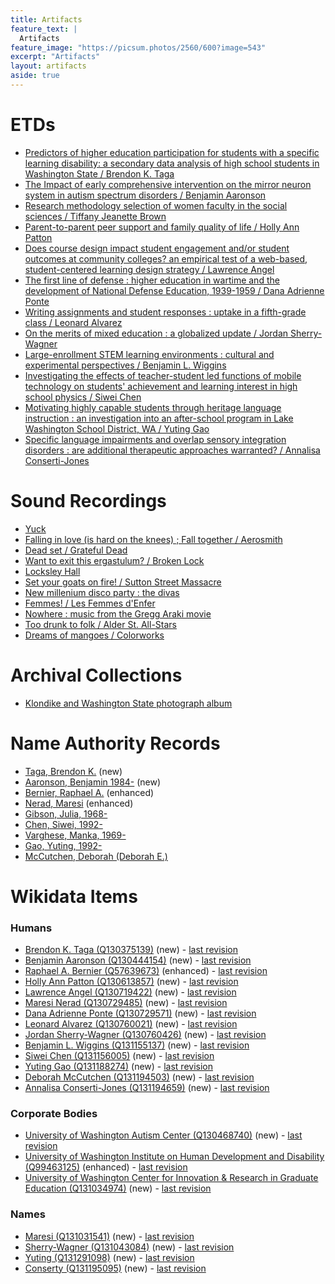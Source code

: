 ```yaml
---
title: Artifacts
feature_text: |
  Artifacts
feature_image: "https://picsum.photos/2560/600?image=543"
excerpt: "Artifacts"
layout: artifacts
aside: true
---
```


# ETDs
- [Predictors of higher education participation for students with a specific learning disability: a secondary data analysis of high school students in Washington State / Brendon K. Taga](https://github.com/cspayne/fall2024dfw/blob/main/_artifacts/ETDs/981519192.pdf)
- [The Impact of early comprehensive intervention on the mirror neuron system in autism spectrum disorders / Benjamin Aaronson](https://github.com/cspayne/fall2024dfw/blob/main/_artifacts/ETDs/981515721.pdf)
- [Research methodology selection of women faculty in the social sciences / Tiffany Jeanette Brown](https://github.com/cspayne/fall2024dfw/blob/main/_artifacts/ETDs/946445850.pdf)
- [Parent-to-parent peer support and family quality of life / Holly Ann Patton](https://github.com/cspayne/fall2024dfw/blob/main/_artifacts/ETDs/981511212.pdf)
- [Does course design impact student engagement and/or student outcomes at community colleges? an empirical test of a web-based, student-centered learning design strategy / Lawrence Angel](https://github.com/cspayne/fall2024dfw/blob/main/_artifacts/ETDs/946445886.pdf)
- [The first line of defense : higher education in wartime and the development of National Defense Education, 1939-1959 / Dana Adrienne Ponte](https://github.com/cspayne/fall2024dfw/blob/main/_artifacts/ETDs/990303268.pdf)
- [Writing assignments and student responses : uptake in a fifth-grade class / Leonard Alvarez](https://github.com/cspayne/fall2024dfw/blob/main/_artifacts/ETDs/990303239.pdf)
- [On the merits of mixed education : a globalized update / Jordan Sherry-Wagner](https://github.com/cspayne/fall2024dfw/blob/main/_artifacts/ETDs/956877605.pdf)
- [Large-enrollment STEM learning environments : cultural and experimental perspectives / Benjamin L. Wiggins](https://github.com/cspayne/fall2024dfw/blob/main/_artifacts/ETDs/946445887.pdf)
- [Investigating the effects of teacher-student led functions of mobile technology on students' achievement and learning interest in high school physics / Siwei Chen](https://github.com/cspayne/fall2024dfw/blob/main/_artifacts/ETDs/990302432.pdf)
- [Motivating highly capable students through heritage language instruction : an investigation into an after-school program in Lake Washington School District, WA / Yuting Gao](https://github.com/cspayne/fall2024dfw/blob/main/_artifacts/ETDs/990794077.pdf)
- [Specific language impairments and overlap sensory integration disorders : are additional therapeutic approaches warranted? / Annalisa Conserti-Jones](https://github.com/cspayne/fall2024dfw/blob/main/_artifacts/ETDs/990794189.pdf)

# Sound Recordings
- [Yuck](https://github.com/cspayne/fall2024dfw/blob/main/_artifacts/sound_recordings/696112082_enhanced.pdf)
- [Falling in love (is hard on the knees) ; Fall together / Aerosmith](https://github.com/cspayne/fall2024dfw/blob/main/_artifacts/sound_recordings/741626939_enhanced.pdf)
- [Dead set / Grateful Dead](https://github.com/cspayne/fall2024dfw/blob/main/_artifacts/sound_recordings/18407893_enhanced.pdf)
- [Want to exit this ergastulum? / Broken Lock](https://github.com/cspayne/fall2024dfw/blob/main/_artifacts/sound_recordings/1473348865_new.pdf)
- [Locksley Hall](https://github.com/cspayne/fall2024dfw/blob/main/_artifacts/sound_recordings/1473349202_new.pdf)
- [Set your goats on fire! / Sutton Street Massacre](https://github.com/cspayne/fall2024dfw/blob/main/_artifacts/sound_recordings/1473349525_new.pdf)
- [New millenium disco party : the divas](https://github.com/cspayne/fall2024dfw/blob/main/_artifacts/sound_recordings/43570946_enhanced.pdf)
- [Femmes! / Les Femmes d'Enfer](https://github.com/cspayne/fall2024dfw/blob/main/_artifacts/sound_recordings/1295639061_new.pdf)
- [Nowhere : music from the Gregg Araki movie](https://github.com/cspayne/fall2024dfw/blob/main/_artifacts/sound_recordings/36654330_enhanced.pdf)
- [Too drunk to folk / Alder St. All-Stars](https://github.com/cspayne/fall2024dfw/blob/main/_artifacts/sound_recordings/1475643227_new.pdf)
- [Dreams of mangoes / Colorworks](https://github.com/cspayne/fall2024dfw/blob/main/_artifacts/sound_recordings/1475643529_new.pdf)

# Archival Collections
- [Klondike and Washington State photograph album](https://github.com/cspayne/fall2024dfw/blob/main/_artifacts/archival_collections/1286916419.pdf)

# Name Authority Records

- [Taga, Brendon K.](https://github.com/cspayne/fall2024dfw/blob/main/_artifacts/NAFs/no2024107202_new.pdf) (new)
- [Aaronson, Benjamin 1984-](https://github.com/cspayne/fall2024dfw/blob/main/_artifacts/NAFs/no2024110391_new.pdf) (new)
- [Bernier, Raphael A.](https://github.com/cspayne/fall2024dfw/blob/main/_artifacts/NAFs/no2005038308_enhanced.pdf) (enhanced)
- [Nerad, Maresi](https://github.com/cspayne/fall2024dfw/blob/main/_artifacts/NAFs/n83212720_enhanced.pdf) 
(enhanced)
- [Gibson, Julia, 1968-](https://github.com/cspayne/fall2024dfw/blob/main/_artifacts/NAFs/no2024135230_new.pdf)
- [Chen, Siwei, 1992-](no2024135877_new.pdf)
- [Varghese, Manka, 1969-](n_2004025734_enhanced.pdf)
- [Gao, Yuting, 1992-](no2024135897_new.pdf)
- [McCutchen, Deborah (Deborah E.)](no2014082329_enhanced.pdf)

# Wikidata Items

### Humans
- [Brendon K. Taga (Q130375139)](http://www.wikidata.org/entity/Q130375139) (new) - [last revision](https://www.wikidata.org/w/index.php?title=Q130375139&oldid=2257128087)
- [Benjamin Aaronson (Q130444154)](http://www.wikidata.org/entity/Q130444154) (new) - [last revision](https://www.wikidata.org/w/index.php?title=Q130444154&oldid=2258805721)
- [Raphael A. Bernier (Q57639673)](http://www.wikidata.org/entity/Q57639673) (enhanced) - [last revision](https://www.wikidata.org/w/index.php?title=Q57639673&oldid=2263806645)
- [Holly Ann Patton (Q130613857)](http://www.wikidata.org/entity/Q130613857) (new) - [last revision](https://www.wikidata.org/w/index.php?title=Q130613857&oldid=2268501610)
- [Lawrence Angel (Q130719422)](http://www.wikidata.org/entity/Q130719422) (new) - [last revision](https://www.wikidata.org/w/index.php?title=Q130719422&oldid=2268501137)
- [Maresi Nerad (Q130729485)](http://www.wikidata.org/entity/Q130729485) (new) - [last revision](https://www.wikidata.org/w/index.php?title=Q130729485&oldid=2271674219)
- [Dana Adrienne Ponte (Q130729571)](http://www.wikidata.org/entity/Q130729571) (new) - [last revision](https://www.wikidata.org/w/index.php?title=Q130729571&oldid=2268502083)
- [Leonard Alvarez (Q130760021)](http://www.wikidata.org/entity/Q130760021) (new) - [last revision](https://www.wikidata.org/w/index.php?title=Q130760021&oldid=2271674800)
- [Jordan Sherry-Wagner (Q130760426)](http://www.wikidata.org/entity/Q130760426) (new) - [last revision](https://www.wikidata.org/w/index.php?title=Q130760426&oldid=2271677320)
- [Benjamin L. Wiggins (Q131155137)](http://www.wikidata.org/entity/Q131155137) (new) - [last revision](https://www.wikidata.org/w/index.php?title=Q131155137&oldid=2273774032)
- [Siwei Chen (Q131156005)](http://www.wikidata.org/entity/Q131156005) (new) - [last revision](https://www.wikidata.org/w/index.php?title=Q131156005&oldid=2274873442)
- [Yuting Gao (Q131188274)](http://www.wikidata.org/entity/Q131188274) (new) - [last revision](https://www.wikidata.org/w/index.php?title=Q131188274&oldid=2277326726)
- [Deborah McCutchen (Q131194503)](http://www.wikidata.org/entity/Q131194503) (new) - [last revision](https://www.wikidata.org/w/index.php?title=Q131194503&oldid=2275221036)
- [Annalisa Conserti-Jones (Q131194659)](http://www.wikidata.org/entity/Q131194659) (new) - [last revision](https://www.wikidata.org/w/index.php?title=Q131194659&oldid=2284256143)

### Corporate Bodies
- [University of Washington Autism Center (Q130468740)](http://www.wikidata.org/entity/Q130468740) (new) - [last revision](https://www.wikidata.org/w/index.php?title=Q130468740&oldid=2264986949)
- [University of Washington Institute on Human Development and Disability (Q99463125)](http://www.wikidata.org/entity/Q99463125) (enhanced) - [last revision](https://www.wikidata.org/w/index.php?title=Q99463125&oldid=2258836522)
- [University of Washington Center for Innovation & Research in Graduate Education (Q131034974)](http://www.wikidata.org/entity/Q131034974) (new) - [last revision](https://www.wikidata.org/w/index.php?title=Q131034974&oldid=2284190005)

### Names
- [Maresi (Q131031541)](http://www.wikidata.org/entity/Q131031541) (new) - [last revision](https://www.wikidata.org/w/index.php?title=Q131031541&oldid=2271509176)
- [Sherry-Wagner (Q131043084)](http://www.wikidata.org/entity/Q131043084) (new) - [last revision](https://www.wikidata.org/w/index.php?title=Q131043084&oldid=2274826834)
- [Yuting (Q131291098)](http://www.wikidata.org/entity/Q131291098) (new) - [last revision](https://www.wikidata.org/w/index.php?title=Q131291098&oldid=2277326595)
- [Conserty (Q131195095)](http://www.wikidata.org/entity/Q131195095) (new) - [last revision](https://www.wikidata.org/w/index.php?title=Q131195095&oldid=2275185257)